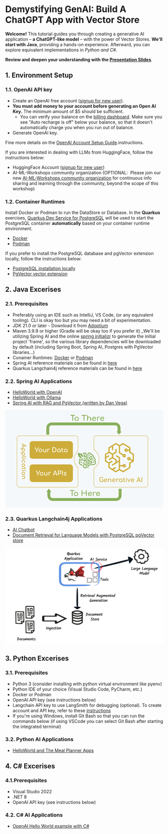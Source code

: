 # Demystifying GenAI: Build A ChatGPT App with Vector Store

**Welcome!** This tutorial guides you through creating a generative AI application – **a ChatGPT-like model** – with the power of Vector Stores. **We'll start with Java**, providing a hands-on experience. Afterward, you can explore equivalent implementations in *Python and C#*.

**Review and deepen your understanding with the [Presentation Slides](https://bit.ly/42cVqoX)**.

## 1. Environment Setup

### 1.1. OpenAI API key

- Create an OpenAI free account ([signup for new user](https://platform.openai.com/signup/)).
- **You must add money to your account before generating an Open AI Key.** The minimum amount of $5 should be sufficient. 
  - You can verify your balance on the [billing dashboard](https://platform.openai.com/settings/organization/billing/overview). Make sure you see "Auto recharge is off" below your balance, so that it doesn't automatically charge you when you run out of balance.
- Generate OpenAI key.

Fine more details on the [OpenAI Account Setup Guide](https://coding-boot-camp.github.io/full-stack/ai/openai-account-setup-guide).instructions.

If you are interested in dealing with LLMs from HuggingFace, follow the instructions below:
- HuggingFace Account ([signup for new user](https://huggingface.co/))
- AI-ML-Workshops community organization (OPTIONAL:  Please join our new [AI-ML-Workshops community organization](https://huggingface.co/AI-ML-workshops) for continuous info sharing and learning through the community, beyond the scope of this workshop)

### 1.2. Container Runtimes 

Install Docker or Podman to run the DataStore or Database. In the **Quarkus** exercises, [Quarkus Dev Service for PostgreSQL](https://quarkus.io/guides/databases-dev-services) will be used to start the PostgreSQL container **automatically** based on your container runtime environment.

 - [Docker](https://www.docker.com/)
 - [Podman](https://podman.io/)

If you prefer to install the PostgreSQL database and pgVector extension locally, follow the instructions below:

- [PostgreSQL installation locally](https://www.postgresql.org/download/)
- [PgVector vector extension](https://github.com/pgvector/pgvector/blob/master/README.md)

## 2. Java Excerises

### 2.1. Prerequisites

- Preferably using an IDE such as IntelliJ, VS Code, (or any equivalent tooling). CLI is okay too but you may need a bit of experimentation.
- JDK 21.0 or later - Download it from [Adoptium](https://adoptium.net/)
- Maven 3.9.9 or higher (Gradle will be okay too if you prefer it)
_We'll be utilizing Spring AI and the online [spring initializr](https://start.spring.io) to generate the initial project 'frame', so the various library dependencies will be downloaded by default (including Spring Boot, Spring AI, Postgres with PgVector libraries...)
- Conainer Runtimes: [Docker](https://docs.docker.com/get-started/get-docker/) or [Podman](https://podman.io/docs/installation)
- Spring AI reference materials can be found in [here](https://docs.spring.io/spring-ai/reference/)
- Quarkus Langchain4j reference materials can be found in [here](https://quarkus.io/guides/langchain4j/)

### 2.2. Spring AI Applications

- [HelloWorld with OpenAI](https://github.com/ai-ml-workshops/ai-openai-helloworld)
- [HelloWorld with Ollama](https://github.com/ai-ml-workshops/ai-ollama-helloworld)
- [Spring AI with RAG and PgVector (written by Dan Vega)](https://www.danvega.dev/blog/2024/10/22/getting-started-with-spring-ai-rag#building-your-first-rag-application)

<img src="images/spring-ai-integration-diagram-3.png" alt="Spring AI" width="700">

### 2.3. Quarkus Langchain4j Applications

- [AI Chatbot](https://github.com/ai-ml-workshops/ai-quarkus-langchain4j-chatbot)
- [Document Retrieval for Language Models with PostgreSQL pgVector store](https://github.com/ai-ml-workshops/ai-quarkus-langchain4j-doc-retrieval)

<img src="images/quarkus-llms-big-picture.png" alt="Quarkus LangChain4j" width="700">

## 3. Python Excerises

### 3.1. Prerequisites

- Python 3 (consider installing with python virtual environment like pyenv)
- Python IDE of your choice (Visual Studio Code, PyCharm, etc.)
- Docker or Podman
- OpenAI API key (see instructions below)
- Langchain API key to use LangSmith for debugging (optional). To create account and API key, refer to these [instructions](https://docs.smith.langchain.com/administration/how_to_guides/organization_management/create_account_api_key#create-an-account)
- If you're using Windows, install Git Bash so that you can run the commands below (if using VSCode you can select Git Bash after starting the integrated terminal)

### 3.2. Python AI Applications

- [HelloWorld and The Meal Planner Apps](https://github.com/ai-ml-workshops/meal-planner-chatbot)

## 4. C# Excerises

### 4.1.Prerequisites

- Visual Studio 2022
- .NET 8
- OpenAI API key (see instructions below)

### 4.2. C# AI Applications

- [OpenAI Hello World example with C#](https://github.com/ai-ml-workshops/openai-csharp-helloworld)
